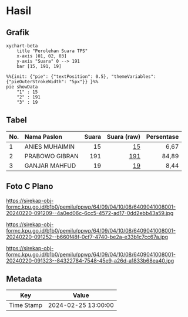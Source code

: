 # Hasil

## Grafik

```mermaid
xychart-beta
    title "Perolehan Suara TPS"
    x-axis [01, 02, 03]
    y-axis "Suara" 0 --> 191
    bar [15, 191, 19]
```

```mermaid
%%{init: {"pie": {"textPosition": 0.5}, "themeVariables": {"pieOuterStrokeWidth": "5px"}} }%%
pie showData
    "1" : 15
    "2" : 191
    "3" : 19
```

## Tabel

| No. | Nama Paslon    | Suara | Suara (raw) | Persentase |
|:--- |:-------------- | -----:| -----------:| ----------:|
| 1   | ANIES MUHAIMIN | 15    | [15][p-1]   | 6,67       |
| 2   | PRABOWO GIBRAN | 191   | [191][p-2]  | 84,89      |
| 3   | GANJAR MAHFUD  | 19    | [19][p-3]   | 8,44       |


[p-1]: https://github.com/gigit-pemilu/pemilu-2024-64-kalimantan-timur/blob/main/pilpres/hitung-suara/sub/64-kalimantan-timur/sub/09-penajam-paser-utara/sub/04-sepaku/sub/1008-mentawir/sub/001-tps/sub/paslon-1.txt
[p-2]: https://github.com/gigit-pemilu/pemilu-2024-64-kalimantan-timur/blob/main/pilpres/hitung-suara/sub/64-kalimantan-timur/sub/09-penajam-paser-utara/sub/04-sepaku/sub/1008-mentawir/sub/001-tps/sub/paslon-2.txt
[p-3]: https://github.com/gigit-pemilu/pemilu-2024-64-kalimantan-timur/blob/main/pilpres/hitung-suara/sub/64-kalimantan-timur/sub/09-penajam-paser-utara/sub/04-sepaku/sub/1008-mentawir/sub/001-tps/sub/paslon-3.txt

## Foto C Plano

https://sirekap-obj-formc.kpu.go.id/b1b0/pemilu/ppwp/64/09/04/10/08/6409041008001-20240220-091209--4a0ed06c-6cc5-4572-ad17-0dd2ebb43a59.jpg

https://sirekap-obj-formc.kpu.go.id/b1b0/pemilu/ppwp/64/09/04/10/08/6409041008001-20240220-091252--b660f48f-0cf7-4740-be2a-e33b1c7cc67a.jpg

https://sirekap-obj-formc.kpu.go.id/b1b0/pemilu/ppwp/64/09/04/10/08/6409041008001-20240220-091323--84322784-7548-45e9-a26d-a1833b68ea40.jpg


## Metadata

| Key        | Value               |
| ---------- | ------------------- |
| Time Stamp | 2024-02-25 13:00:00 |



